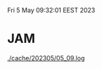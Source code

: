 Fri  5 May 09:32:01 EEST 2023
# JAM
<a href='./cache/202305/05_09.log'>./cache/202305/05_09.log</a>
